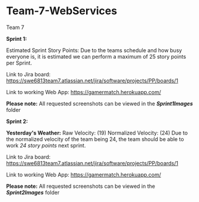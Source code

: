 # Team-7-WebServices
Team 7

**Sprint 1:**

  Estimated Sprint Story Points: Due to the teams schedule and how busy everyone is, it is estimated we can perform a maximum of 25 story points per Sprint.

  Link to Jira board: https://swe6813team7.atlassian.net/jira/software/projects/PP/boards/1

  Link to working Web App: https://gamermatch.herokuapp.com/
  
  **Please note:** All requested screenshots can be viewed in the **_Sprint1Images_** folder
  
  **Sprint 2:**
  
   **Yesterday's Weather:**
                        Raw Velocity: (19)
                        Normalized Velocity: (24)
        Due to the normalized velocity of the team being 24, the team should be able to work _24 story points_ next sprint.
        
   Link to Jira board: https://swe6813team7.atlassian.net/jira/software/projects/PP/boards/1

   Link to working Web App: https://gamermatch.herokuapp.com/
   
   **Please note:** All requested screenshots can be viewed in the **_Sprint2Images_** folder
